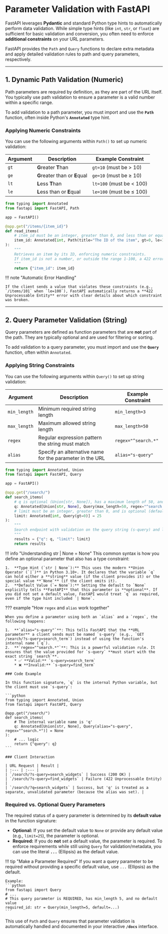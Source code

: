 # Parameter Validation with FastAPI

FastAPI leverages **Pydantic** and standard Python type hints to automatically perform data validation. While simple type hints (like `int`, `str`, or `float`) are sufficient for basic validation and conversion, you often need to enforce **additional constraints** on your URL parameters.

FastAPI provides the `Path` and `Query` functions to declare extra metadata and apply detailed validation rules to path and query parameters, respectively.

---

## 1. Dynamic Path Validation (Numeric)

Path parameters are required by definition, as they are part of the URL itself. You typically use path validation to ensure a parameter is a valid number within a specific range.

To add validation to a path parameter, you must import and use the **`Path`** function, often inside Python's **`Annotated`** type hint.

### Applying Numeric Constraints

You can use the following arguments within `Path()` to set up numeric validation:

| Argument | Description | Example Constraint |
|---|---|---|
| `gt` | **G**reater **T**han | `gt=10` (must be > 10) |
| `ge` | **G**reater than or **E**qual | `ge=10` (must be ≥ 10) |
| `lt` | **L**ess **T**han | `lt=100` (must be < 100) |
| `le` | **L**ess than or **E**qual | `le=100` (must be ≤ 100) |

```python
from typing import Annotated
from fastapi import FastAPI, Path

app = FastAPI()

@app.get("/items/{item_id}")
def read_items(
    # item_id must be an integer, greater than 0, and less than or equal to 100
    item_id: Annotated[int, Path(title="The ID of the item", gt=0, le=100)]
):
    """
    Retrieves an item by its ID, enforcing numeric constraints.
    If item_id is not a number, or outside the range 1-100, a 422 error is returned.
    """
    return {"item_id": item_id}
```

!!! note "Automatic Error Handling"

    If the client sends a value that violates these constraints (e.g., `/items/101` when `le=100`), FastAPI automatically returns a **422 Unprocessable Entity** error with clear details about which constraint was broken.

---

## 2. Query Parameter Validation (String)

Query parameters are defined as function parameters that are **not** part of the path. They are typically optional and are used for filtering or sorting.

To add validation to a query parameter, you must import and use the **`Query`** function, often within `Annotated`.

### Applying String Constraints

You can use the following arguments within `Query()` to set up string validation:

| Argument | Description | Example Constraint |
|---|---|---|
| `min_length` | Minimum required string length | `min_length=3` |
| `max_length` | Maximum allowed string length | `max_length=50` |
| `regex` | Regular expression pattern the string must match | `regex="^search.*"` |
| `alias` | Specify an alternative name for the parameter in the URL | `alias="s-query"` |

```python
from typing import Annotated, Union
from fastapi import FastAPI, Query

app = FastAPI()

@app.get("/search/")
def search_items(
    # q is optional (Union[str, None]), has a maximum length of 50, and must match a pattern
    q: Annotated[Union[str, None], Query(max_length=50, regex="^search.*", alias="s-query")] = None,
    # limit must be an integer, greater than 0, and is optional (default=25)
    limit: Annotated[int, Query(gt=0)] = 25
):
    """
    Search endpoint with validation on the query string (s-query) and limit.
    """
    results = {"q": q, "limit": limit}
    return results
```
!!! info "Understanding str | None = None"
    This common syntax is how you define an optional parameter that also has a type constraint:

    1.  **Type Hint (`str | None`):** This uses the modern **Union Operator (`|`)** in Python 3.10+. It declares that the variable `q` can hold either a **string** value (if the client provides it) or the special value **`None`** (if the client omits it).
    2.  **Default Value (`= None`):** Setting the default to `None` explicitly tells **FastAPI** that this parameter is **optional**. If you did not set a default value, FastAPI would treat `q` as required, even if the type hint included `| None`.

??? example "How `regex` and `alias` work together"

    When you define a parameter using both an `alias` and a `regex`, the following happens:

    1.  **`alias="s-query"`**: This tells FastAPI that the **URL parameter** a client sends must be named `s-query` (e.g., `GET /search/?s-query=search_term`) instead of using the function's internal name (`q`).
    2.  **`regex="^search.*"`**: This is a powerful validation rule. It ensures that the value provided for `s-query` **must start with the exact string `search`**.
        * ✅ **Valid:** `s-query=search_term`
        * ❌ **Invalid:** `s-query=find_term`

    ### Code Example

    In this function signature, `q` is the internal Python variable, but the client must use `s-query`:

    ```python
    from typing import Annotated, Union
    from fastapi import FastAPI, Query

    @app.get("/search/")
    def search_items(
        # The internal variable name is 'q'
        q: Annotated[Union[str, None], Query(alias="s-query", regex="^search.*")] = None
    ):
        # ... logic
        return {"query": q}
    ```
    
    ### Client Interaction

    | URL Request | Result |
    | :--- | :--- |
    | `/search/?s-query=search_widgets` | Success (200 OK) |
    | `/search/?s-query=find_widgets` | Failure (422 Unprocessable Entity) |
    | `/search/?q=search_widgets` | Success, but 'q' is treated as a separate, unvalidated parameter (because the alias was set). |

### Required vs. Optional Query Parameters

The required status of a query parameter is determined by its **default value** in the function signature:

  * **Optional:** If you set the default value to `None` or provide any default value (e.g., `limit=25`), the parameter is optional.
  * **Required:** If you do **not** set a default value, the parameter is required. To enforce requirements while still using `Query` for validation/metadata, you can use the literal **`...`** (Ellipsis) as the default value.

!!! tip "Make a Parameter Required"
    If you want a query parameter to be required without providing a specific default value, use `...` (Ellipsis) as the default.

    Example:
    ```python
    from fastapi import Query
    # ...
    # This query parameter is REQUIRED, has min_length 5, and no default value
    required_id: str = Query(min_length=5, default=...)
    ```

This use of `Path` and `Query` ensures that parameter validation is automatically handled and documented in your interactive **`/docs`** interface.